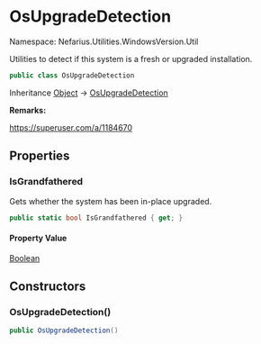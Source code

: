 # OsUpgradeDetection

Namespace: Nefarius.Utilities.WindowsVersion.Util

Utilities to detect if this system is a fresh or upgraded installation.

```csharp
public class OsUpgradeDetection
```

Inheritance [Object](https://docs.microsoft.com/en-us/dotnet/api/system.object) → [OsUpgradeDetection](./nefarius.utilities.windowsversion.util.osupgradedetection.md)

**Remarks:**

https://superuser.com/a/1184670

## Properties

### <a id="properties-isgrandfathered"/>**IsGrandfathered**

Gets whether the system has been in-place upgraded.

```csharp
public static bool IsGrandfathered { get; }
```

#### Property Value

[Boolean](https://docs.microsoft.com/en-us/dotnet/api/system.boolean)<br>

## Constructors

### <a id="constructors-.ctor"/>**OsUpgradeDetection()**

```csharp
public OsUpgradeDetection()
```
